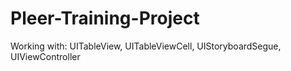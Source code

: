 # Pleer-Training-Project
Working with: UITableView, UITableViewCell, UIStoryboardSegue, UIViewController
